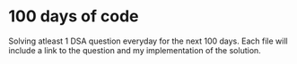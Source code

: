 # 100 days of code

Solving atleast 1 DSA question everyday for the next 100 days. Each file will include a link to the question and my implementation of the solution.

